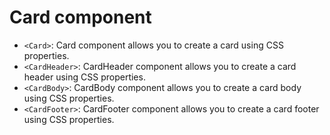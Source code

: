 # Card component

- `<Card>`: Card component allows you to create a card using CSS properties.
- `<CardHeader>`: CardHeader component allows you to create a card header using CSS properties.
- `<CardBody>`: CardBody component allows you to create a card body using CSS properties.
- `<CardFooter>`: CardFooter component allows you to create a card footer using CSS properties.
